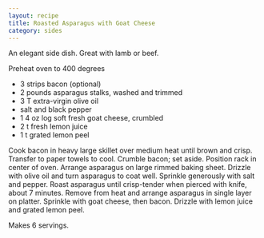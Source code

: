 ```yaml
---
layout: recipe
title: Roasted Asparagus with Goat Cheese
category: sides
---
```

An elegant side dish. Great with lamb or beef.

Preheat oven to 400 degrees

- 3 strips bacon (optional)
- 2 pounds asparagus stalks, washed and trimmed
- 3 T extra-virgin olive oil
- salt and black pepper
- 1  4 oz log soft fresh goat cheese, crumbled
- 2 t fresh lemon juice
- 1 t grated lemon peel

Cook bacon in heavy large skillet over medium heat until brown and crisp. Transfer to paper towels to cool. Crumble bacon; set aside.
Position rack in center of oven.
Arrange asparagus on large rimmed baking sheet. Drizzle with olive oil and turn asparagus to coat well.
Sprinkle generously with salt and pepper.
Roast asparagus until crisp-tender when pierced with knife, about 7 minutes.
Remove from heat and arrange asparagus in single layer on platter.
Sprinkle with goat cheese, then bacon. Drizzle with lemon juice and grated lemon peel.

Makes 6 servings.
